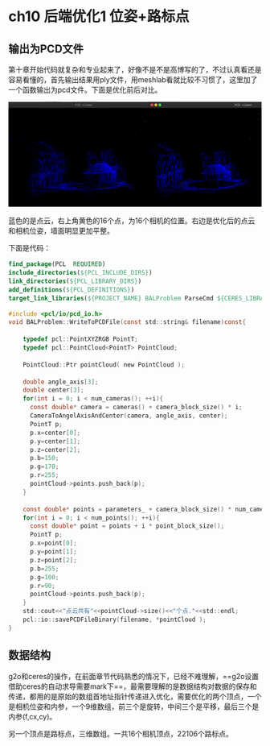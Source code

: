 # ch10 后端优化1 位姿+路标点

## 输出为PCD文件

第十章开始代码就复杂和专业起来了，好像不是不是高博写的了，不过认真看还是容易看懂的，首先输出结果用ply文件，用meshlab看就比较不习惯了，这里加了一个函数输出为pcd文件。下面是优化前后对比。

![BAL](README.assets/BAL.png)

蓝色的是点云，右上角黄色的16个点，为16个相机的位置。右边是优化后的点云和相机位姿，墙面明显更加平整。

下面是代码：

```cmake
find_package(PCL  REQUIRED) 
include_directories(${PCL_INCLUDE_DIRS}) 
link_directories(${PCL_LIBRARY_DIRS}) 
add_definitions(${PCL_DEFINITIONS})
target_link_libraries(${PROJECT_NAME} BALProblem ParseCmd ${CERES_LIBRARIES} ${PCL_LIBRARIES})
```

```c
#include <pcl/io/pcd_io.h> 
void BALProblem::WriteToPCDFile(const std::string& filename)const{
  
    typedef pcl::PointXYZRGB PointT; 
    typedef pcl::PointCloud<PointT> PointCloud;
    
    PointCloud::Ptr pointCloud( new PointCloud ); 
    
    double angle_axis[3];
    double center[3];
    for(int i = 0; i < num_cameras(); ++i){
      const double* camera = cameras() + camera_block_size() * i;
      CameraToAngelAxisAndCenter(camera, angle_axis, center);
      PointT p;
      p.x=center[0];
      p.y=center[1];
      p.z=center[2];
      p.b=150;
      p.g=170;
      p.r=255;
      pointCloud->points.push_back(p);
    }
    
    const double* points = parameters_ + camera_block_size() * num_cameras_;
    for(int i = 0; i < num_points(); ++i){
      const double* point = points + i * point_block_size();
      PointT p;
      p.x=point[0];
      p.y=point[1];
      p.z=point[2];
      p.b=255;
      p.g=100;
      p.r=90;
      pointCloud->points.push_back(p);
    }
    std::cout<<"点云共有"<<pointCloud->size()<<"个点."<<std::endl;
    pcl::io::savePCDFileBinary(filename, *pointCloud );
}
```

## 数据结构

g2o和ceres的操作，在前面章节代码熟悉的情况下，已经不难理解，==g2o设置借助ceres的自动求导需要mark下==，最需要理解的是数据结构对数据的保存和传递，都用的是原始的数组首地址指针传递进入优化，需要优化的两个顶点，一个是相机位姿和内参，一个9维数组，前三个是旋转，中间三个是平移，最后三个是内参(f,cx,cy)。

另一个顶点是路标点，三维数组。一共16个相机顶点，22106个路标点。